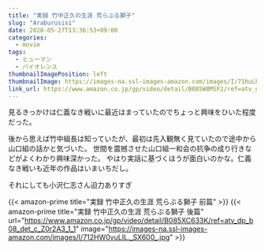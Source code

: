```yaml
---
title: "実録 竹中正久の生涯 荒らぶる獅子"
slug: "Araburusisi"
date: 2020-05-27T13:36:53+09:00
categories:
  - movie
tags:
  - ヒューマン
  - バイオレンス
thumbnailImagePosition: left
thumbnailImage: https://images-na.ssl-images-amazon.com/images/I/71huLhVutQL._SX600_.jpg
link_url: https://www.amazon.co.jp/gp/video/detail/B085W8MSF2/ref=atv_dp_b08_det_c_Z0r2A3_1_5
---
```

見るきっかけは仁義なき戦いに最近はまっていたのでちょっと興味をひいた程度だった。
<!--more-->

後から思えば竹中組長は知っていたが、最初は先入観無く見ていたので途中から山口組の話かと気づいた。
世間を震撼させた山口組一和会の抗争の成り行きなどがよくわかり興味深かった。
やはり実話に基づくほうが面白いのかな。仁義なき戦いも近年の作品はいまいちだし。

それにしても小沢仁志さん迫力ありすぎ

{{< amazon-prime title="実録 竹中正久の生涯 荒らぶる獅子 前篇" >}}
{{< amazon-prime title="実録 竹中正久の生涯 荒らぶる獅子 後篇" url="https://www.amazon.co.jp/gp/video/detail/B085XC633K/ref=atv_dp_b08_det_c_Z0r2A3_1_1" image="https://images-na.ssl-images-amazon.com/images/I/712HW0vuLIL._SX600_.jpg" >}}
